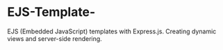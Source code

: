 # EJS-Template-
EJS (Embedded JavaScript) templates with Express.js.  Creating dynamic views and server-side rendering.
